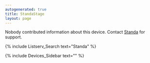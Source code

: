 ```yaml
---
autogenerated: true
title: StandaStage
layout: page
---
```


Nobody contributed information about this device. Contact
[Standa](http://www.standa.lt) for support.

{% include Listserv_Search text="Standa" %}

{% include Devices_Sidebar text="" %}

